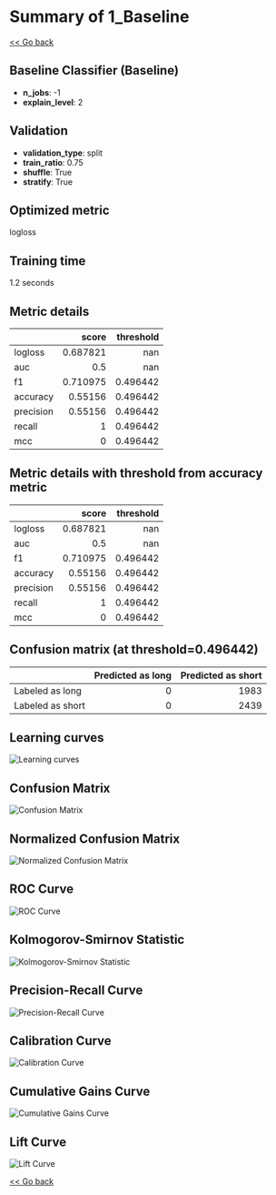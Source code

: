 # Summary of 1_Baseline

[<< Go back](../README.md)


## Baseline Classifier (Baseline)
- **n_jobs**: -1
- **explain_level**: 2

## Validation
 - **validation_type**: split
 - **train_ratio**: 0.75
 - **shuffle**: True
 - **stratify**: True

## Optimized metric
logloss

## Training time

1.2 seconds

## Metric details
|           |    score |   threshold |
|:----------|---------:|------------:|
| logloss   | 0.687821 |  nan        |
| auc       | 0.5      |  nan        |
| f1        | 0.710975 |    0.496442 |
| accuracy  | 0.55156  |    0.496442 |
| precision | 0.55156  |    0.496442 |
| recall    | 1        |    0.496442 |
| mcc       | 0        |    0.496442 |


## Metric details with threshold from accuracy metric
|           |    score |   threshold |
|:----------|---------:|------------:|
| logloss   | 0.687821 |  nan        |
| auc       | 0.5      |  nan        |
| f1        | 0.710975 |    0.496442 |
| accuracy  | 0.55156  |    0.496442 |
| precision | 0.55156  |    0.496442 |
| recall    | 1        |    0.496442 |
| mcc       | 0        |    0.496442 |


## Confusion matrix (at threshold=0.496442)
|                  |   Predicted as long |   Predicted as short |
|:-----------------|--------------------:|---------------------:|
| Labeled as long  |                   0 |                 1983 |
| Labeled as short |                   0 |                 2439 |

## Learning curves
![Learning curves](learning_curves.png)
## Confusion Matrix

![Confusion Matrix](confusion_matrix.png)


## Normalized Confusion Matrix

![Normalized Confusion Matrix](confusion_matrix_normalized.png)


## ROC Curve

![ROC Curve](roc_curve.png)


## Kolmogorov-Smirnov Statistic

![Kolmogorov-Smirnov Statistic](ks_statistic.png)


## Precision-Recall Curve

![Precision-Recall Curve](precision_recall_curve.png)


## Calibration Curve

![Calibration Curve](calibration_curve_curve.png)


## Cumulative Gains Curve

![Cumulative Gains Curve](cumulative_gains_curve.png)


## Lift Curve

![Lift Curve](lift_curve.png)



[<< Go back](../README.md)
